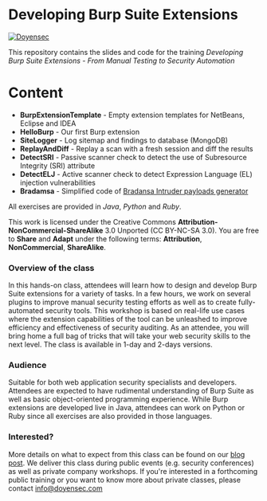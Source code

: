 # Developing Burp Suite Extensions

[![Doyensec](https://www.doyensec.com/images/logo.svg)](https://www.doyensec.com/images/logo.svg)

This repository contains the slides and code for the training *Developing Burp Suite Extensions - From Manual Testing to Security Automation*

# Content
  - **BurpExtensionTemplate** - Empty extension templates for NetBeans, Eclipse and IDEA
  - **HelloBurp** - Our first Burp extension
  - **SiteLogger** - Log sitemap and findings to database (MongoDB)
  - **ReplayAndDiff** - Replay a scan with a fresh session and diff the results
  - **DetectSRI** - Passive scanner check to detect the use of Subresource Integrity (SRI) attribute
  - **DetectELJ** - Active scanner check to detect Expression Language (EL) injection vulnerabilities
  - **Bradamsa** - Simplified code of [Bradansa Intruder payloads generator](https://github.com/ikkisoft/bradamsa)

All exercises are provided in *Java*, *Python* and *Ruby*. 

This work is licensed under the Creative Commons **Attribution-NonCommercial-ShareAlike** 3.0 Unported (CC BY-NC-SA 3.0). You are free to **Share** and **Adapt** under the following terms: **Attribution**, **NonCommercial**, **ShareAlike**.

### Overview of the class
In this hands-on class, attendees will learn how to design and develop Burp Suite extensions for a variety of tasks. In a few hours, we work on several plugins to improve manual security testing efforts as well as to create fully-automated security tools. This workshop is based on real-life use cases where the extension capabilities of the tool can be unleashed to improve efficiency and effectiveness of security auditing. As an attendee, you will bring home a full bag of tricks that will take your web security skills to the next level. The class is available in 1-day and 2-days versions.
### Audience
Suitable for both web application security specialists and developers. Attendees are expected to have rudimental understanding of Burp Suite as well as basic object-oriented programming experience. While Burp extensions are developed live in Java, attendees can work on Python or Ruby since all exercises are also provided in those languages.
### Interested?
More details on what to expect from this class can be found on our [blog post](https://blog.doyensec.com/2017/03/02/training-burp.html).
We deliver this class during public events (e.g. security conferences) as well as private company workshops. If you're interested in a forthcoming public training or you want to know more about private classes, please contact info@doyensec.com
